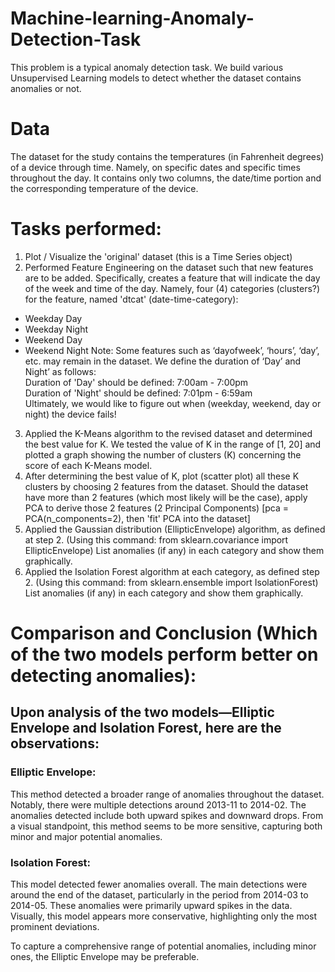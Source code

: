 # Machine-learning-Anomaly-Detection-Task
This problem is a typical anomaly detection task. We build various Unsupervised Learning models to detect whether the dataset contains anomalies or not. 
# Data
The dataset for the study contains the temperatures (in Fahrenheit degrees) of a device through time. Namely, on specific dates and specific times throughout the day. It contains only two columns, the date/time portion and the corresponding temperature of the device. 
# Tasks performed:
1. Plot / Visualize the 'original' dataset (this is a Time Series object)
2. Performed Feature Engineering on the dataset such that new features are to be added. Specifically, creates a feature that will indicate the day of the week and time of the day. Namely, four (4) categories (clusters?) for the feature, named 'dtcat' (date-time-category):
- Weekday Day
- Weekday Night
- Weekend Day
- Weekend Night
Note: Some features such as ‘dayofweek’, ‘hours’, ‘day’, etc. may remain in the dataset.
We define the duration of ‘Day’ and Night’ as follows: <br>
Duration of 'Day' should be defined: 7:00am - 7:00pm <br>
Duration of 'Night' should be defined: 7:01pm - 6:59am <br>
Ultimately, we would like to figure out when (weekday, weekend, day or night) the device fails!
3. Applied the K-Means algorithm to the revised dataset and determined the best value for K. We tested the value of K in the range of [1, 20] and plotted a graph showing the number of clusters (K) concerning the score of each K-Means model.
4. After determining the best value of K, plot (scatter plot) all these K clusters by choosing 2 features from the dataset. Should the dataset have more than 2 features (which most likely will be the case), apply PCA to derive those 2 features (2 Principal Components) [pca = PCA(n_components=2), then 'fit' PCA into the dataset]
5. Applied the Gaussian distribution (EllipticEnvelope) algorithm, as defined at step 2. (Using this command: from sklearn.covariance import EllipticEnvelope) List anomalies (if any) in each category and show them graphically.
6. Applied the Isolation Forest algorithm at each category, as defined step 2. (Using this command: from sklearn.ensemble import IsolationForest) List anomalies (if any) in each category and show them graphically.
# Comparison and Conclusion (Which of the two models perform better on detecting anomalies):
## Upon analysis of the two models—Elliptic Envelope and Isolation Forest, here are the observations:
### Elliptic Envelope:
This method detected a broader range of anomalies throughout the dataset. Notably, there were multiple detections around 2013-11 to 2014-02. The anomalies detected include both upward spikes and downward drops. From a visual standpoint, this method seems to be more sensitive, capturing both minor and major potential anomalies.

### Isolation Forest:
This model detected fewer anomalies overall. The main detections were around the end of the dataset, particularly in the period from 2014-03 to 2014-05. These anomalies were primarily upward spikes in the data. Visually, this model appears more conservative, highlighting only the most prominent deviations. <br>

To capture a comprehensive range of potential anomalies, including minor ones, the Elliptic Envelope may be preferable.
